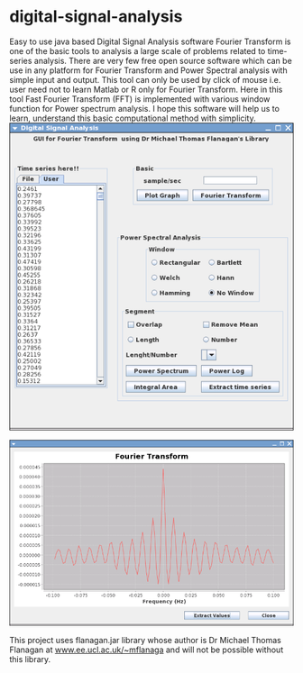 # digital-signal-analysis
 Easy to use java based Digital Signal Analysis software  Fourier Transform is one of the basic tools to analysis a large scale of problems related to time-series analysis. There are very few free open source software which can be use in any platform for Fourier Transform and Power Spectral analysis with simple input and output. This tool can only be used by click of mouse i.e. user need not to learn Matlab or R only for Fourier Transform. Here in this tool Fast Fourier Transform (FFT) is implemented with various window function for Power spectrum analysis. I hope this software will help us to learn, understand this basic computational method with simplicity. ![](https://github.com/vondoRishi/digital-signal-analysis/blob/master/Digital%20Signal%20Analysis.png)    
 
 ![](https://github.com/vondoRishi/digital-signal-analysis/blob/master/FFT.png)  
 
 This project uses flanagan.jar library whose author is Dr Michael Thomas Flanagan at www.ee.ucl.ac.uk/~mflanaga and will not be possible without this library.

